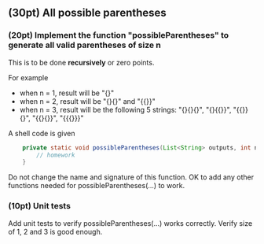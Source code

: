 ## (30pt) All possible parentheses 

### (20pt) Implement the function "possibleParentheses" to generate all valid parentheses of size n

This is to be done **recursively** or zero points. 

For example
- when n = 1, result will be "{}"
- when n = 2, result will be "{}{}" and "{{}}"
- when n = 3, result will be  the following 5 strings:
"{}{}{}", 
"{}{{}}",
"{{}}{}",
"{{}{}}",
"{{{}}}"

A shell code is given
```java
    private static void possibleParentheses(List<String> outputs, int n) {
        // homework
    }
````

Do not change the name and signature of this function. OK to add any other functions needed for possibleParentheses(...) to work.

### (10pt) Unit tests

Add unit tests to verify possibleParentheses(...) works correctly. Verify size of 1, 2 and 3 is good enough.



